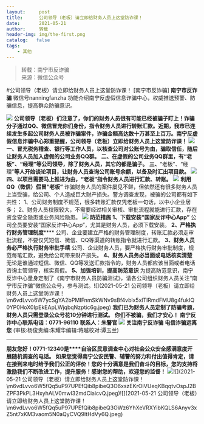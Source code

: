 ```yaml
---
layout:     post
title:      公司领导（老板）请立即给财务人员上这堂防诈课！
date:       2021-05-21
author:     转载
header-img: img/the-first.png
catalog:   false
tags:
    - 其他
---
```


<blockquote><p>转载：南宁市反诈骗<br>
来源：微信公众号</p></blockquote>

#公司领导（老板）请立即给财务人员上这堂防诈课！
[南宁市反诈骗]
**南宁市反诈骗**
微信号nanningfanzha
功能介绍南宁反虚假信息诈骗中心，权威推送预警、防骗信息，提高群众防骗意识。

![]({{site.baseurl}}/postimg/P9ficrEVSdibZTxDia5rZwTpawTVgbY4CtF3OrObmwBWic5Dl31uFJQcOluSWvhByCdIqAgCicia8o3OBfDud1duhvJw.gif)
****公司领导（老板）们注意了，你们的财务人员很有可能已经被骗子盯上！诈骗分子通过QQ、微信冒充你们身份，指令财务人员进行转账汇款。近期，我市已连续发生多起公司财务人员被诈骗案件，诈骗金额高达数十万甚至上百万。南宁反虚假信息诈骗中心郑重提醒，公司领导（老板）立即给财务人员上这堂防诈课！****
![]({{site.baseurl}}/postimg/m6vdLvvo6W6ZbjJNH1kBkLQhBfJo3fpQfoxwl25nDaqGjyaI5qIaZvznWacsNUhcibzicITicuvAs252gcia8RcjMQ.jpeg)
**一、冒充税务稽查、银行等工作人员，以核查公司对公账号为由，骗取信任，随后让财务人员加入虚假的公司业务QQ群。**
**二、在虚假的公司业务QQ群里，有“老板”、“经理”等公司领导，除了财务人员，其它的都是骗子。**
**三、**“老板”、“经理”**等人开始谈论项目，让财务人员查询公司账号余额，以备及时汇出项目款。**
![]({{site.baseurl}}/postimg/m6vdLvvo6W6ZbjJNH1kBkLQhBfJo3fpQ1PLiaedZogPCwWetJ4JY85L53GS4RbHdvh8ftTr2NKJ2RLe5R33H6kg.jpeg)
**四、以项目需要马上推进为由，“老板”指令财务人员进行汇款、转账。**
![]({{site.baseurl}}/postimg/m6vdLvvo6W6ZbjJNH1kBkLQhBfJo3fpQ7beOotuzkpxO1Xpl1TIrRgq3vgv1kA7Ezm6mLIfEGN0iaVSlvqkVzBQ.jpeg)
**利用QQ（微信）假冒“老板”**
诈骗财务人员的案件屡见不鲜，但依然还有很多财务人员上当受骗，给公司、个人造成巨大财产损失。警方调查发现，被骗的公司都有如下共性：
1、公司财务制度不规范，很多转账汇款仅凭老板一句话，以中小企业居多；
2、财务人员权限较大，不需要经过相关审核、审批流程就能进行汇款，存在资金安全隐患或业务风险隐患。
![]({{site.baseurl}}/postimg/OUicWJdJoz3FXVbgIBcu7g3EibT9fUHVR8Szgt4F47h58AoRANTePN8JPmumFNpU5YjDzyvRP5fjLeWMAWE2Ziar48lYZjoNBuv.svg)
**防范措施**
**1、下载安装“国家反诈中心App”**
公司全员要安装“国家反诈中心App”，尤其是财务人员，必须下载安装。
**2、严格执行财务管理制度******
公司、企业要建立严格的财务管理制度，转账汇款必须走审批流程，不要仅凭短信、微信、QQ等渠道的转账指令就进行汇款。
**3、财务人员务必严格执行财务审批手续**
公司、企业财务人员，要严格执行财务审批制度，规范每笔汇款，避免给公司带来财产损失。
**4、财务人员务必当面或电话核实清楚**
无论是谁通过短信、微信、QQ等发送汇款指令的，财务人员都应该当面或者电话咨询主管领导，核实真假。
**5、加强培训，提高防范意识**
为提高防范意识，南宁反诈中心量身定制了《南宁市财务人员防骗测试》，请各公司组织财务人员关注“南宁市反诈骗”微信公众号，参与测试。![](2021-05-21
公司领导（老板）请立即给财务人员上这堂防诈课！\\m6vdLvvo6W7ycSgYA2bPMIFnmSkWNv9sBf4vblx5xlTlRmdFMU8g4fukIQ0YP0HoX0IpEkEApLWjqbqNzptic6g.jpeg)
**我们已为财务人员定制了防骗考题，财务人员只需登录公众号花10分钟进行测试。**
**你们不被骗，我们才安心！**
**南宁反诈中心联系电话：0771-96110**
**联系人：朱警官**
![]({{site.baseurl}}/postimg/m6vdLvvo6W6ZbjJNH1kBkLQhBfJo3fpQqNCQOWknOPCpv8nFH9IgFc7O9PTBgKYZx1kj7VZ05vM9Hg5fuXwNSg.png)
**关注南宁反诈骗**
**电信诈骗远离您**
(审核:杨俊责编:朱耀华编辑:蒋越校对:谭玉兰)
***
**朋友您好！0771-12340是****自治区民意调查中心对社会公众安全感满意度开展随机调查的电话。**
**如果您觉得南宁公安民警、辅警的努力和付出值得肯定，请在接到来电时给予我们公正的评价！您的十分满意是我们奋斗的目标，您的支持将激励我们不断改进工作，提升服务！感谢您的帮助，欢迎您的监督！**
![]({{site.baseurl}}/postimg/m6vdLvvo6W5fQq5uP97UPEfQib8pibeQ3OIeVDxD23H3A2hshm9VPKwY5lU5bLvcdcrPes5XplD3ibsbDFZwyKDqA.jpeg)![](2021-05-21
公司领导（老板）请立即给财务人员上这堂防诈课！\\m6vdLvvo6W5fQq5uP97UPEfQib8pibeQ3O6xszEKrOIVUeqKBqqtvOspJ2BZPF3PkPL3HxyhALV0mwl32mdCiaicvQ.jpeg)![](2021-05-21
公司领导（老板）请立即给财务人员上这堂防诈课！\\m6vdLvvo6W5fQq5uP97UPEfQib8pibeQ3OWz6YhXeVRXYibKQLS6Anyv3xZ5nt7xKM3vaom5N0aQyCVQ9ltHdVy6Q.jpeg)
